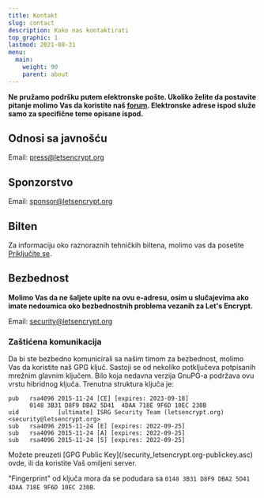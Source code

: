 ```yaml
---
title: Kontakt
slug: contact
description: Kako nas kontaktirati
top_graphic: 1
lastmod: 2021-08-31
menu:
  main:
    weight: 90
    parent: about
---
```


**Ne pružamo podršku putem elektronske pošte. Ukoliko želite da postavite pitanje molimo Vas da koristite naš [forum](https://community.letsencrypt.org). Elektronske adrese ispod služe samo za specifične teme opisane ispod.**

## Odnosi sa javnošću

Email: [press@letsencrypt.org](mailto:press@letsencrypt.org)

## Sponzorstvo

Email: [sponsor@letsencrypt.org](mailto:sponsor@letsencrypt.org)

## Bilten

Za informaciju oko raznoraznih tehničkih biltena, molimo vas da posetite [Priključite se](/getinvolved).

## Bezbednost

**Molimo Vas da ne šaljete upite na ovu e-adresu, osim u slučajevima ako imate nedoumica oko bezbednostnih problema vezanih za Let's Encrypt.**

Email: [security@letsencrypt.org](mailto:security@letsencrypt.org)

### Zaštićena komunikacija

Da bi ste bezbedno komunicirali sa našim timom za bezbednost, molimo Vas da koristite naš GPG ključ. Sastoji se od nekoliko potključeva potpisanih mrežnim glavnim ključem. Bilo koja nedavna verzija GnuPG-a podržava ovu vrstu hibridnog ključa. Trenutna struktura ključa je:

```
pub   rsa4096 2015-11-24 [CE] [expires: 2023-09-18]
      0148 3B31 D8F9 DBA2 5D41  4DAA 718E 9F6D 10EC 230B
uid           [ultimate] ISRG Security Team (letsencrypt.org) <security@letsencrypt.org>
sub   rsa4096 2015-11-24 [E] [expires: 2022-09-25]
sub   rsa4096 2015-11-24 [A] [expires: 2022-09-25]
sub   rsa4096 2015-11-24 [S] [expires: 2022-09-25]
```

Možete preuzeti \[GPG Public Key\](/security_letsencrypt.org-publickey.asc) ovde, ili da koristite Vaš omiljeni server.

"Fingerprint" od ključa mora da se podudara sa `0148 3B31 D8F9 DBA2 5D41  4DAA 718E 9F6D 10EC 230B`.

